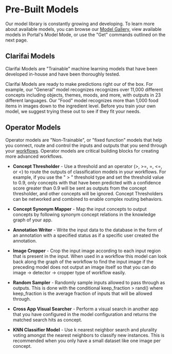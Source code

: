 # Pre-Built Models

Our model library is constantly growing and developing. To learn more about available models, you can browse our [Model Gallery](https://www.clarifai.com/models), view available models in Portal's Model Mode, or use the "Get" commands outlined on the next page.

## Clarifai Models

Clarifai Models are "Trainable" machine learning models that have been developed in-house and have been thoroughly tested.

Clarifai Models are ready to make predictions right our of the box. For example, our "General" model recognizes recognizes over 11,000 different concepts including objects, themes, moods, and more, with outputs in 23 different languages. Our "Food" model recognizes more than 1,000 food items in images down to the ingredient level. Before you train your own model, we suggest trying these out to see if they fit your needs.

## Operator Models

Operator models are "Non-Trainable", or "fixed function" models that help you connect, route and control the inputs and outputs that you send through your [workflows](../workflows). Operator models are critical building blocks for creating more advanced workflows.

* **Concept Thresholder** - Use a threshold and an operator (>, >=, =, <=, or <) to route the outputs of classification models in your workflows. For example, if you use the " > " threshold type  and set the threshold value to 0.9, only concepts with that have been predicted with a confidence score greater than 0.9 will be sent as outputs from the concept thresholder, and other concepts will be ignored. Concept Thresholders can be networked and combined to enable complex routing behaviors.

* **Concept Synonym Mapper** - Map the input concepts to output concepts by following synonym concept relations in the knowledge graph of your app.

* **Annotation Writer** - Write the input data to the database in the form of an annotation with a specified status as if a specific user created the annotation.

* **Image Cropper** - Crop the input image according to each input region that is present in the input. When used in a workflow this model can look back along the graph of the workflow to find the input image if the preceding model does not output an image itself so that you can do image -> detector -> cropper type of workflow easily.

* **Random Sampler** - Randomly sample inputs allowed to pass through as outputs. This is done with the conditional keep_fraction > rand() where keep_fraction is the average fraction of inputs that will be allowed through.

* **Cross App Visual Searcher** - Perform a visual search in another app that you have configured in the model configuration and returns the matched search hits as concept.

* **KNN Classifier Model** - Use k nearest neighbor search and plurality voting amongst the nearest neighbors to classify new instances. This is recommended when you only have a small dataset like one image per concept.
